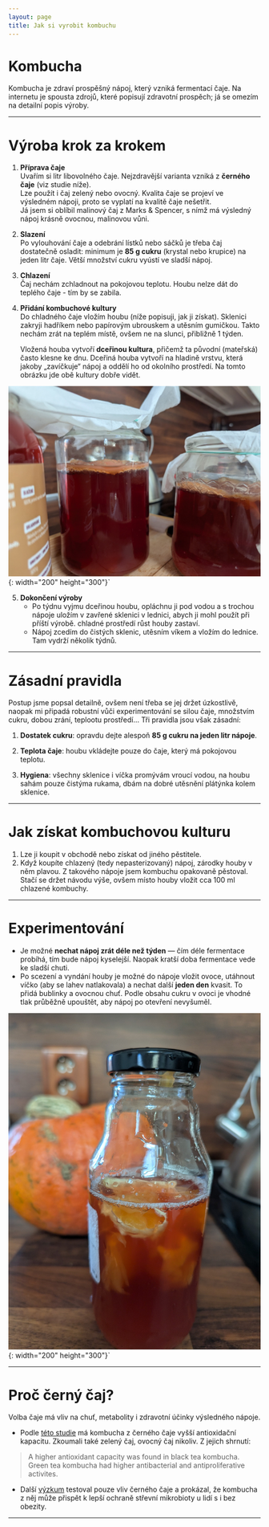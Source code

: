 ```yaml
---
layout: page
title: Jak si vyrobit kombuchu
---
```



# Kombucha

Kombucha je zdraví prospěšný nápoj, který vzniká fermentací čaje. Na internetu je spousta zdrojů, které popisují zdravotní prospěch; já se omezím na detailní popis výroby.

---

# Výroba krok za krokem

1. **Příprava čaje**  
   Uvařím si litr libovolného čaje. Nejzdravější varianta vzniká z **černého čaje** (viz studie níže).  
   Lze použít i čaj zelený nebo ovocný. Kvalita čaje se projeví ve výsledném nápoji, proto se vyplatí na kvalitě čaje nešetřit.  
   Já jsem si oblíbil malinový čaj z Marks & Spencer, s nímž má výsledný nápoj krásně ovocnou, malinovou vůni.

2. **Slazení**  
   Po vylouhování čaje a odebrání lístků nebo sáčků je třeba čaj dostatečně osladit: minimum je **85 g cukru** (krystal nebo krupice) na jeden litr čaje. Větší množství cukru vyústí ve sladší nápoj.

3. **Chlazení**  
   Čaj nechám zchladnout na pokojovou teplotu. Houbu nelze dát do teplého čaje - tím by se zabila.

4. **Přidání kombuchové kultury**  
   Do chladného čaje vložím houbu (níže popisuji, jak ji získat). Sklenici zakryji hadříkem nebo papírovým ubrouskem a utěsním gumičkou. Takto nechám zrát na teplém místě, ovšem ne na slunci, přibližně 1 týden.  

   Vložená houba vytvoří **dceřinou kultura**, přičemž ta původní (mateřská) často klesne ke dnu. Dceřiná houba vytvoří na hladině vrstvu, která jakoby „zavíčkuje“ nápoj a oddělí ho od okolního prostředí. Na tomto obrázku jde obě kultury dobře vidět.

![houba na hladině](../assets/kombucha/kombucha.jpg){: width="200" height="300"}`

5. **Dokončení výroby**  
   - Po týdnu vyjmu dceřinou houbu, opláchnu ji pod vodou a s trochou nápoje uložím v zavřené sklenici v lednici, abych ji mohl použít při příští výrobě. chladné prostředí růst houby zastaví. 
   - Nápoj zcedím do čistých sklenic, utěsním víkem a vložím do lednice. Tam vydrží několik týdnů.

---

# Zásadní pravidla
Postup jsme popsal detailně, ovšem není třeba se jej držet úzkostlivě, naopak mi připadá robustní vůči experimentování se silou čaje, množstvím cukru, dobou zrání, teplootu prostředí... Tři pravidla jsou však zásadní: 

1. **Dostatek cukru**: opravdu dejte alespoň **85 g cukru na jeden litr nápoje**.  
2. **Teplota čaje**: houbu vkládejte pouze do čaje, který má pokojovou teplotu.  

3. **Hygiena**: všechny sklenice i víčka promývám vroucí vodou, na houbu sahám pouze čistýma rukama, dbám na dobré utěsnění plátýnka kolem sklenice.

---

# Jak získat kombuchovou kulturu

1. Lze ji koupit v obchodě nebo získat od jiného pěstitele.  
2. Když koupíte chlazený (tedy nepasterizovaný) nápoj, zárodky houby v něm plavou. Z takového nápoje jsem kombuchu opakovaně pěstoval. Stačí se držet návodu výše, ovšem místo houby vložit cca 100 ml chlazené kombuchy.

---

# Experimentování

- Je možné **nechat nápoj zrát déle než týden** — čím déle fermentace probíhá, tím bude nápoj kyselejší. Naopak kratší doba fermentace vede ke sladší chuti.  
- Po scezení a vyndání houby je možné do nápoje vložit ovoce, utáhnout víčko (aby se lahev natlakovala) a nechat další **jeden den** kvasit. To přidá bublinky a ovocnou chuť. Podle obsahu cukru v ovoci je vhodné tlak průběžně upouštět, aby nápoj po otevření nevyšuměl.

![kombucha s ovocem](../assets/kombucha/kombucha-ovoce.jpg){: width="200" height="300"}`

---

# Proč černý čaj?

Volba čaje má vliv na chuť, metabolity i zdravotní účinky výsledného nápoje.  
- Podle [této studie](https://www.sciencedirect.com/science/article/pii/S0963996919306684) má kombucha z černého čaje vyšší antioxidační kapacitu. Zkoumali také zelený čaj, ovocný čaj nikoliv. Z jejich shrnutí:
> A higher antioxidant capacity was found in black tea kombucha.
> Green tea kombucha had higher antibacterial and antiproliferative activites. 

- Další [výzkum](https://jn.nutrition.org/article/S0022-3166%2824%2901239-2/fulltext) testoval pouze vliv černého čaje a prokázal, že kombucha z něj může přispět k lepší ochraně střevní mikrobioty u lidí s i bez obezity.

---

